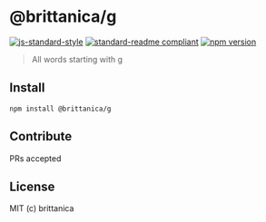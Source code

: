 # @brittanica/g

[![js-standard-style](https://img.shields.io/badge/code%20style-standard-brightgreen.svg?style=flat-square)](http://standardjs.com/)
[![standard-readme compliant](https://img.shields.io/badge/standard--readme-OK-green.svg?style=flat-square)](https://github.com/RichardLitt/standard-readme)
[![npm version](https://img.shields.io/npm/v/brittanica-g.svg?style=flat-square)](https://badge.fury.io/js/brittanica-g)

> All words starting with g

## Install
```
npm install @brittanica/g
```

## Contribute

PRs accepted

## License

MIT (c) brittanica
